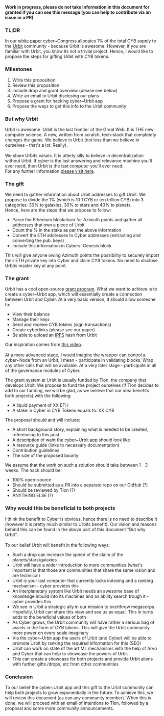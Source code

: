 **Work in progress, please do not take information in this document for granted if you can see this message (you can help to contribute via an issue or a PR)** 

### TL;DR

In our [white paper](https://github.com/cybercongress/cyber/blob/master/main.tex) cyber~Congress allocates 1% of the total CYB supply to the [Urbit](https://urbit.org/) community - because Urbit is awesome. However,  if you are familiar with Urbit, you know its not a trivial project. Hence, I would like to propose the steps for gifting Urbit with CYB tokens.

### Milestones

1) Write this proposition
2) Review this proposition
3) Include drop and grant overview (please see below)
4) Write an email to Urbit disclosing our plans
5) Propose a grant for hacking cyber~Urbit app 
6) Propose the ways to get this info to the Urbit community

### But why Urbit

Urbit is awesome. Urbit is the last frontier of the Great Web. It is THE new computer science. A new, written from scratch, 
tech-stack that completely changes the game. We believe in Urbit (not less than we believe in ourselves - that's a lot. Really). <br>
<br>We share Urbits values. It is utterly silly to believe in decentralization without Urbit. If cyber is the last answering and relevance machine you'll ever need, then Urbit is the last computer you'll ever need. <br>
For any further information [please visit here](https://urbit.org/docs/). <br>

### The gift
We need to gather information about Urbit addresses to gift Urbit. We propose to divide the 1% (which is 10 TCYB or ten trillion CYB)
into 3 categories: 30% to galaxies, 30% to stars and 40% to planets.
<br>
Hence, here are the steps that we propose to follow:
- Parse the Ethereum blockchain for Azimuth points and gather all addresses that own a piece of Urbit
- Count the % in the stake as per the above information
- Convert the ETH addresses to Cyber addresses (extracting and converting the pub. keys)
- Include this information in Cybers' Genesis block

This will give anyone owing Azimuth points the possibility to securely import their ETH private key into Cyber and claim CYB tokens.
No need to disclose Urbits master key at any point.

### The grant
Urbit has a cool open-source [grant program](https://grants.urbit.org/). What we want to achieve is to create a cyber~Urbit app, which will
essentially create a connection between Urbit and Cyber. At a very basic version, it should allow someone to: 
- View their balance 
- Manage their keys 
- Send and receive CYB tokens (sign transactions)
- Create cyberlinks (please see our paper)
- Be able to upload an [IPFS](https://ipfs.io/) hash from Urbit

Our inspiration comes from [this video](https://www.youtube.com/watch?v=k-TjZfMLqOc).<br>
 <br>At a more advanced stage, I would imagine the wrapper can control a cyber~Node from an Urbit, I mean - participate in validating blocks. 
Wrap any other calls that will be available. At a very later stage - participate in all of the governance modules of Cyber.

The grant system at Urbit is usually funded by Tlon, the company that develops Urbit. We propose to fund the project ourselves
(if Tlon decides to add to our funding, we will be glad, as we believe that our idea benefits both projects) with the following:
- A liquid payment of XX ETH
- A stake in Cyber in CYB Tokens equals to: XX CYB

The proposal should and will include:
- A short background story, explaining what is needed to be created, referencing to this post
- A description of waht the cyber~Urbit app should look like 
- A resource guide (links to necessary documentation)
- Contribution guidelines
- The size of the proposed bounty

We assume that the work on such a solution should take between 1 - 3 weeks. The hack should be:
- 100% open-source 
- Should be submitted as a PR into a separate repo on our GitHub (?)
- Should be reviewed by Tlon (?)
- ANYTHING ELSE (?)

### Why would this be beneficial to both projects
I think the benefit to Cyber is obvious, hence there is no need to describe it (however it is pretty much similar to Urbits benefit). Our vision and reasons behind this can be found in the above part of this document "But why Urbit". <br>
<br>To our belief Urbit will benefit in the following ways:
- Such a drop can increase the speed of the claim of the planets/stars/galaxies
- Urbit will have a wider introduction to more communities (what's important is that those are communities that share the same vision and are technical)
- Urbit is your last computer that currently lacks indexing and a ranking mechanism - cyber provides this
- An interplanetary system like Urbit needs an awesome base of knowledge inbuild into its machines and an ability search trough it - cyber provides this
- We see in Urbit a strategic ally in our mission to overthrow megacorps. Hopefully, Urbit can share this view and see us as equal. This in turns adds to the beneficial values of both
- As Cyber grows, the Urbit community will have rather a serious bag of assets in the form of CYB tokens. This will give the Urbit community more power on every scale imaginary
- Via the cyber~Urbit app the users of Urbit (and Cyber) will be able to promote Urbit by ranking the required information for this (SEO)
- Urbit can work on state of the art ML mechanisms with the help of Arvo and Cyber that can help to showcase the powers of Urbit 
- This can create a showcase for both projects and provide Urbit aliens with further gifts /drops, etc from other communities

### Conclusion 
To our belief the cyber~Urbit app and this gift to the Urbit community can help both projects to grow exponentially in the future.
To achieve this, we will review this document (as can any community member). When this is done, we will proceed with an email of intentions to Tlon, followed by a proposal and some more community announcements.
